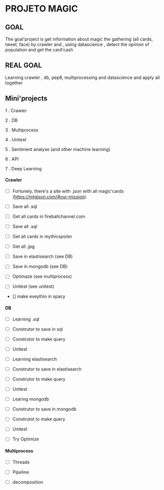 # PROJETO MAGIC

## GOAL

The goal'project is get information about magic the gathering (all cards, tweet, face) by crawler and
, using datascience , detect the opinion of population and get the card'cash

## REAL GOAL

Learning crawler , db, pep8, multiprocessing and datascience and apply all together


## Mini'projects

1 . Crawler

2 . DB

3 . Multiprocess

4 . Unitest

5 . Sentiment analyse (and other machine learning)

6 . API

7 . Deep Learning

#### Crawler

- [ ] Fortunely, there's a site with .json with all magic'cards (https://mtgjson.com/#our-mission). 

- [ ] Save all .sql

- [ ] Get all cards in fireballchannel.com

- [ ] Save all .sql

- [ ] Get all cards in mythicspoiler

- [ ] Get all .jpg

- [ ] Save in elastisearch (see DB)

- [ ] Save in mongodb (see DB)

- [ ] Optimaze (see multiprocess)

- [ ] Unitest (see unitest)

- [] make eveythin in spacy

####  DB

- [ ] Learning .sql

- [ ] Construtor to save in sql

- [ ] Construtor to make query 

- [ ] Unitest

- [ ] Learning elastisearch

- [ ] Construtor to save in elastisearch

- [ ] Construtor to make query

- [ ] Unitest

- [ ] Learing mongodb

- [ ] Construtor to save in mongodb

- [ ] Construtot to make query

- [ ] Unitest

- [ ] Try Optimize 

#### Multiprocess

- [ ] Threads

- [ ] Pipeline

- [ ] decomposition






